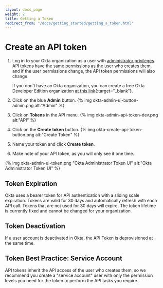 ```yaml
---
layout: docs_page
weight: 2
title: Getting a Token
redirect_from: "/docs/getting_started/getting_a_token.html"
---
```


# Create an API token

1.  Log in to your Okta organization as a user with [administrator
    privileges](https://help.okta.com/en/prod/Content/Topics/Security/Administrators.htm?cshid=Security_Administrators#Security_Administrators). API tokens have the same permissions as the user who creates them,
    and if the user permissions change, the API token permissions will also change.
	
	If you don't have an Okta organization, you can create a free Okta
    Developer Edition organization [at this link](https://developer.okta.com/signup/){:target="_blank"}.

2.  Click on the blue **Admin** button.
    {% img okta-admin-ui-button-admin.png alt:"Admin" %}

3.  Click on **Tokens** in the API menu.
	{% img okta-admin-api-token-dev.png alt:"API" %}

4.  Click on the **Create token** button.
	{% img okta-create-api-token-button.png alt:"Create Token" %}

5.  Name your token and click **Create token**.

6.  Make note of your API token, as you will only see it one time.

{% img okta-admin-ui-token.png "Okta Administrator Token UI" alt:"Okta Administrator Token UI" %}

## Token Expiration

Okta uses a bearer token for API authentication with a sliding scale expiration. Tokens are valid for 30 days and automatically refresh with each API call.  Tokens that are not used for 30 days will expire. The token lifetime is currently fixed and cannot be changed for your organization.

## Token Deactivation

If a user account is deactivated in Okta, the API Token is deprovisioned at the same time.

## Token Best Practice: Service Account

API tokens inherit the API access of the user who creates them, so we recommend you create a "service account"
user with only the permission levels you need for the token to perform the API tasks you require.